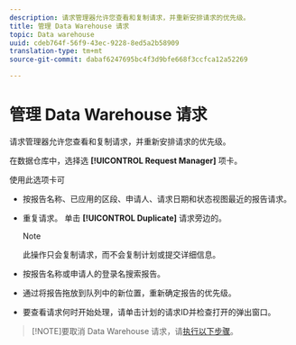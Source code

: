 ```yaml
---
description: 请求管理器允许您查看和复制请求，并重新安排请求的优先级。
title: 管理 Data Warehouse 请求
topic: Data warehouse
uuid: cdeb764f-56f9-43ec-9228-8ed5a2b58909
translation-type: tm+mt
source-git-commit: dabaf6247695bc4f3d9bfe668f3ccfca12a52269

---
```



# 管理 Data Warehouse 请求

请求管理器允许您查看和复制请求，并重新安排请求的优先级。

在数据仓库中，选择选 **[!UICONTROL Request Manager]** 项卡。

使用此选项卡可

* 按报告名称、已应用的区段、申请人、请求日期和状态视图最近的报告请求。
* 重复请求。 单击 **[!UICONTROL Duplicate]** 请求旁边的。

   >[!NOTE]
   >
   >此操作只会复制请求，而不会复制计划或提交详细信息。

* 按报告名称或申请人的登录名搜索报告。
* 通过将报告拖放到队列中的新位置，重新确定报告的优先级。
* 要查看请求何时开始处理，请单击计划的请求ID并检查打开的弹出窗口。

>[!NOTE]要取消 Data Warehouse 请求，请[执行以下步骤](https://helpx.adobe.com/cn/analytics/kb/cancel-data-warehouse-requests.html)。

